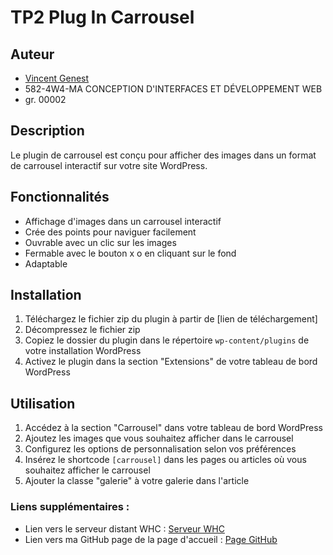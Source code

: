 # TP2 Plug In Carrousel

## Auteur

-   [Vincent Genest](https://github.com/vincent-genest)
-   582-4W4-MA CONCEPTION D'INTERFACES ET DÉVELOPPEMENT WEB
-   gr. 00002

## Description

Le plugin de carrousel est conçu pour afficher des images dans un format de carrousel interactif sur votre site WordPress.

## Fonctionnalités

-   Affichage d'images dans un carrousel interactif
-   Crée des points pour naviguer facilement
-   Ouvrable avec un clic sur les images
-   Fermable avec le bouton x o en cliquant sur le fond
-   Adaptable

## Installation

1. Téléchargez le fichier zip du plugin à partir de [lien de téléchargement]
2. Décompressez le fichier zip
3. Copiez le dossier du plugin dans le répertoire `wp-content/plugins` de votre installation WordPress
4. Activez le plugin dans la section "Extensions" de votre tableau de bord WordPress

## Utilisation

1. Accédez à la section "Carrousel" dans votre tableau de bord WordPress
2. Ajoutez les images que vous souhaitez afficher dans le carrousel
3. Configurez les options de personnalisation selon vos préférences
4. Insérez le shortcode `[carrousel]` dans les pages ou articles où vous souhaitez afficher le carrousel
5. Ajouter la classe "galerie" à votre galerie dans l'article

### Liens supplémentaires :

-   Lien vers le serveur distant WHC : [Serveur WHC](https://gftnth00.mywhc.ca/tim41/)
-   Lien vers ma GitHub page de la page d'accueil : [Page GitHub](https://vincent-genest.github.io/4w4-2024-gr2/)
